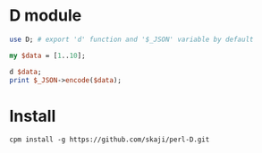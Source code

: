 # D module

```perl
use D; # export 'd' function and '$_JSON' variable by default

my $data = [1..10];

d $data;
print $_JSON->encode($data);
```

# Install

```
cpm install -g https://github.com/skaji/perl-D.git
```

